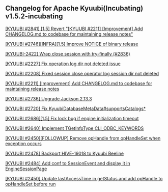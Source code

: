 ## Changelog for Apache Kyuubi(Incubating) v1.5.2-incubating

[[KYUUBI #2841] [1.5] Revert "[KYUUBI #2211] [Improvement] Add CHANGELOG.md to codebase for maintaining release notes"](https://github.com/apache/incubator-kyuubi/commit/2b23c0dc)

[[KYUUBI #2746][INFRA][1.5] Improve NOTICE of binary release](https://github.com/apache/incubator-kyuubi/commit/35a4c488)

[[KYUUBI-2422] Wrap close session with try-finally (#2836)](https://github.com/apache/incubator-kyuubi/commit/cbca761a)

[[KYUUBI #2227] Fix operation log dir not deleted issue](https://github.com/apache/incubator-kyuubi/commit/27bfa683)

[[KYUUBI #2208] Fixed session close operator log session dir not deleted](https://github.com/apache/incubator-kyuubi/commit/5a2bcb80)

[[KYUUBI #2211] [Improvement] Add CHANGELOG.md to codebase for maintaining release notes](https://github.com/apache/incubator-kyuubi/commit/9fce6266)

[[KYUUBI #2736] Upgrade Jackson 2.13.3](https://github.com/apache/incubator-kyuubi/commit/9466a1ab)

[[KYUUBI #2720] Fix KyuubiDatabaseMetaData#supportsCatalogs*](https://github.com/apache/incubator-kyuubi/commit/268d1b27)

[[KYUUBI #2686][1.5] Fix lock bug if engine initialization timeout](https://github.com/apache/incubator-kyuubi/commit/7e9511a4)

[[KYUUBI #2640] Implement TGetInfoType CLI_ODBC_KEYWORDS](https://github.com/apache/incubator-kyuubi/commit/51067384)

[[KYUUBI #2450][FOLLOWUP] Remove opHandle from opHandleSet when exception occurs](https://github.com/apache/incubator-kyuubi/commit/a2c0f783)

[[KYUUBI #2478] Backport HIVE-19018 to Kyuubi Beeline](https://github.com/apache/incubator-kyuubi/commit/fbe38de7)

[[KYUUBI #2484] Add conf to SessionEvent and display it in EngineSessionPage](https://github.com/apache/incubator-kyuubi/commit/87f81e3c)

[[KYUUBI #2450] Update lastAccessTime in getStatus and add opHandle to opHandleSet before run](https://github.com/apache/incubator-kyuubi/commit/8b143689)


